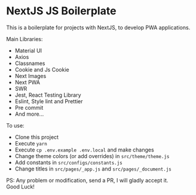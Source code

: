 # NextJS JS Boilerplate

This is a boilerplate for projects with NextJS, to develop PWA applications.

Main Libraries:

- Material UI
- Axios
- Classnames
- Cookie and Js Cookie
- Next Images
- Next PWA
- SWR
- Jest, React Testing Library
- Eslint, Style lint and Prettier
- Pre commit
- And more...

To use:

- Clone this project
- Execute ```yarn```
- Execute `cp .env.example .env.local` and make changes
- Change theme colors (or add overrides) in ```src/theme/theme.js```
- Add constants in ```src/configs/constants.js```
- Change titles in ```src/pages/_app.js``` and ```src/pages/_document.js```


PS: Any problem or modification, send a PR, I will gladly accept it.  
Good Luck!
